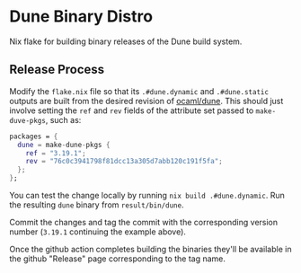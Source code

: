 # Dune Binary Distro

Nix flake for building binary releases of the Dune build system.

## Release Process

Modify the `flake.nix` file so that its `.#dune.dynamic` and `.#dune.static`
outputs are built from the desired revision of
[ocaml/dune](https://github.com/ocaml/dune). This should just involve setting
the `ref` and `rev` fields of the attribute set passed to `make-duve-pkgs`,
such as:
```nix
packages = {
  dune = make-dune-pkgs {
    ref = "3.19.1";
    rev = "76c0c3941798f81dcc13a305d7abb120c191f5fa";
  };
};
```

You can test the change locally by running `nix build .#dune.dynamic`. Run the
resulting `dune` binary from `result/bin/dune`.

Commit the changes and tag the commit with the corresponding version number
(`3.19.1` continuing the example above).

Once the github action completes building the binaries they'll be available in
the github "Release" page corresponding to the tag name.
